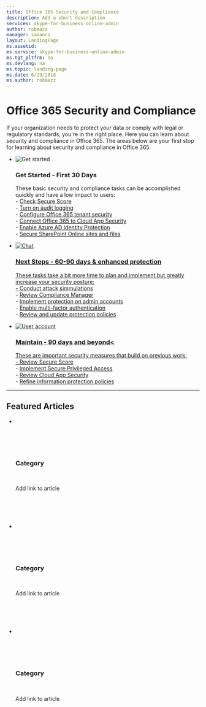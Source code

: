 ```yaml
---
title: Office 365 Security and Compliance
description: Add a short description
services: skype-for-business-online-admin
author: robmazz
manager: samanro
layout: LandingPage
ms.assetid: 
ms.service: skype-for-business-online-admin
ms.tgt_pltfrm: na
ms.devlang: na
ms.topic: landing-page
ms.date: 6/29/2018
ms.author: robmazz
---
```

# Office 365 Security and Compliance

If your organization needs to protect your data or comply with legal or regulatory standards, you're in the right place. Here you can learn about security and compliance in Office 365. The areas below are your first stop for learning about security and compliance in Office 365.

<ul class="cardsF panelContent">
    <li>
        <div class="cardSize">
            <div class="cardPadding">
                <div class="card">
                    <div class="cardImageOuter">
                        <div class="cardImage">
                            <img src="https://docs.microsoft.com/en-us/office/media/icons/get-started.svg" alt="Get started" />
                        </div>
                    </div>
                    <div class="cardText">
                        <h3>Get Started - First 30 Days</h3>
                <p>These basic security and compliance tasks can be accomplished quickly and have a low impact to users: <br> - <a href="https://securescore.office.com">Check Secure Score</a> <br> - <a href="https://securescore.office.com">Turn on audit logging</a> <br> - <a href="https://securescore.office.com">Configure Office 365 tenant security</a> <br> - <a href="https://securescore.office.com">Connect Office 365 to Cloud App Security</a> <br> - <a href="https://securescore.office.com">Enable Azure AD Identity Protection</a> <br> - <a href="https://securescore.office.com">Secure SharePoint Online sites and files</a> </p>
                    </div>
                </div>
            </div>
        </div>
    </li>
    <li>
        <a href="  ">
        <div class="cardSize">
            <div class="cardPadding">
                <div class="card">
                    <div class="cardImageOuter">
                        <div class="cardImage">
                            <img src="https://docs.microsoft.com/en-us/office/media/icons/chat.svg" alt="Chat" />
                        </div>
                    </div>
                    <div class="cardText">
                        <h3>Next Steps - 60-90 days & enhanced protection</h3>
                        <p>These tasks take a bit more time to plan and implement but greatly increase your security posture: <br> - <a href="https://securescore.office.com">Conduct attack simmulations</a> <br> - <a href="https://securescore.office.com">Review Compliance Manager</a> <br> - <a href="https://securescore.office.com">Implement protection on admin accounts</a> <br> - <a href="https://securescore.office.com">Enable multi-factor authentication</a> <br> - <a href="https://securescore.office.com">Review and update protection policies</a> </p>
                    </div>
                </div>
            </div>
        </div>
        </a>
    </li>
    <li>
        <a href="  ">
        <div class="cardSize">
            <div class="cardPadding">
                <div class="card">
                    <div class="cardImageOuter">
                        <div class="cardImage">
                            <img src="https://docs.microsoft.com/en-us/office/media/icons/user-accounts.svg" alt="User account" />
                        </div>
                    </div>
                    <div class="cardText">
                        <h3>Maintain - 90 days and beyond<</h3>
                        <p>These are important security measures that build on previous work: <br> - <a href="https://securescore.office.com">Review Secure Score</a> <br> - <a href="https://securescore.office.com">Implement Secure Privileged Access</a> <br> - <a href="https://securescore.office.com">Review Cloud App Security</a> <br> - <a href="https://securescore.office.com">Refine information protection policies</a> </p>
                    </div>
                </div>
            </div>
        </div>
        </a>
    </li>
</ul>

---

<h2>Featured Articles</h2>
<ul class="panelContent cardsW">
    <li>
        <div class="cardSize">
            <div class="cardPadding">
                <div class="card">
                    <div class="cardText">
                        <h3>Category</h3>
                        <p>Add link to article</p>
                    </div>
                </div>
            </div>
        </div>
    </li>
    <li>
        <div class="cardSize">
            <div class="cardPadding">
                <div class="card">
                    <div class="cardText">
                        <h3>Category</h3>
                        <p>Add link to article</p>
                   </div>
                </div>
            </div>
        </div> 
    </li>
    <li>
        <div class="cardSize">
            <div class="cardPadding">
                <div class="card">
                    <div class="cardText">
                        <h3>Category</h3>
                        <p>Add link to article</p>
                    </div>
                </div>
            </div>
        </div>
    </li>
</ul>